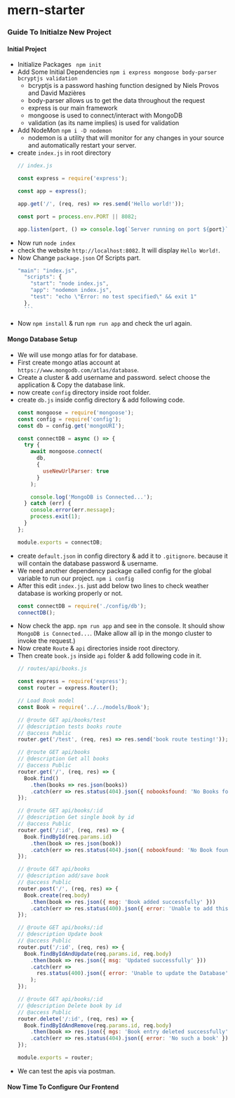 # mern-starter

### Guide To Initialze New Project

#### Initial Project

- Initialize Packages ` npm init`
- Add Some Initial Dependencies `npm i express mongoose body-parser bcryptjs validation`
	- bcryptjs is a password hashing function designed by Niels Provos and David Mazières
	- body-parser allows us to get the data throughout the request
	- express is our main framework
	- mongoose is used to connect/interact with MongoDB
	- validation (as its name implies) is used for validation
- Add NodeMon `npm i -D nodemon`
	- nodemon is a utility that will monitor for any changes in your source and automatically restart your server.
- create `index.js` in root directory
	```js
	// index.js

	const express = require('express');

	const app = express();

	app.get('/', (req, res) => res.send('Hello world!'));

	const port = process.env.PORT || 8082;

	app.listen(port, () => console.log(`Server running on port ${port}`));
	```
- Now run `node index`
- check the website `http://localhost:8082`. It will display `Hello World!`.
- Now Change `package.json` Of Scripts part.
	```js
	"main": "index.js",
	  "scripts": {
	    "start": "node index.js",
	    "app": "nodemon index.js",
	    "test": "echo \"Error: no test specified\" && exit 1"
	  },
	  ```
- Now `npm install` & run `npm run app` and check the url again.

#### Mongo Database Setup

- We will use mongo atlas for for database.
- First create mongo atlas account at `https://www.mongodb.com/atlas/database`.
- Create a cluster & add username and password. select choose the application & Copy the database link.
- now create `config` directory inside root folder.
- create `db.js` inside config directory & add following code.
	```js
	const mongoose = require('mongoose');
	const config = require('config');
	const db = config.get('mongoURI');

	const connectDB = async () => {
	  try {
	    await mongoose.connect(
	      db,
	      {
	        useNewUrlParser: true
	      }
	    );

	    console.log('MongoDB is Connected...');
	  } catch (err) {
	    console.error(err.message);
	    process.exit(1);
	  }
	};

	module.exports = connectDB;
	```
- create `default.json` in config directory & add it to `.gitignore`. because it will contain the database password & username.
- We need another dependency package called config for the global variable to run our project. `npm i config`
- After this edit `index.js`. just add below two lines to check weather database is working properly or not.
	```js
	const connectDB = require('./config/db');
	connectDB();
	```
- Now check the app. `npm run app` and see in the console. It should show `MongoDB is Connected...`. (Make allow all ip in the mongo cluster to invoke the request.)
- Now create `Route` & `api` directories inside root directory.
- Then create `book.js` inside `api` folder & add following code in it.
	```js
	// routes/api/books.js

	const express = require('express');
	const router = express.Router();

	// Load Book model
	const Book = require('../../models/Book');

	// @route GET api/books/test
	// @description tests books route
	// @access Public
	router.get('/test', (req, res) => res.send('book route testing!'));

	// @route GET api/books
	// @description Get all books
	// @access Public
	router.get('/', (req, res) => {
	  Book.find()
	    .then(books => res.json(books))
	    .catch(err => res.status(404).json({ nobooksfound: 'No Books found' }));
	});

	// @route GET api/books/:id
	// @description Get single book by id
	// @access Public
	router.get('/:id', (req, res) => {
	  Book.findById(req.params.id)
	    .then(book => res.json(book))
	    .catch(err => res.status(404).json({ nobookfound: 'No Book found' }));
	});

	// @route GET api/books
	// @description add/save book
	// @access Public
	router.post('/', (req, res) => {
	  Book.create(req.body)
	    .then(book => res.json({ msg: 'Book added successfully' }))
	    .catch(err => res.status(400).json({ error: 'Unable to add this book' }));
	});

	// @route GET api/books/:id
	// @description Update book
	// @access Public
	router.put('/:id', (req, res) => {
	  Book.findByIdAndUpdate(req.params.id, req.body)
	    .then(book => res.json({ msg: 'Updated successfully' }))
	    .catch(err =>
	      res.status(400).json({ error: 'Unable to update the Database' })
	    );
	});

	// @route GET api/books/:id
	// @description Delete book by id
	// @access Public
	router.delete('/:id', (req, res) => {
	  Book.findByIdAndRemove(req.params.id, req.body)
	    .then(book => res.json({ mgs: 'Book entry deleted successfully' }))
	    .catch(err => res.status(404).json({ error: 'No such a book' }));
	});

	module.exports = router;
	```
- We can test the apis via postman.


#### Now Time To Configure Our Frontend